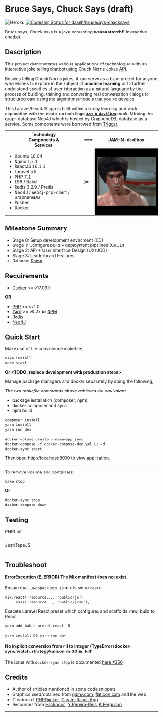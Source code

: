 # Bruce Says, Chuck Says (draft)

![Heroku](https://heroku-badge.herokuapp.com/?app=heroku-badge)
[ ![Codeship Status for daxeh/brucesays-chucksays](https://app.codeship.com/projects/de7720b0-b356-0135-9773-569517be71ea/status?branch=master)](https://app.codeship.com/projects/258222)

Bruce says, Chuck says is a joke screaming **waaaaatarrrh!!** interactive
chatbot.

## Description

This project demonstrates various applications of technologies with an
interactive joke telling chatbot using Chuck Norris Jokes [API][1].

Besides telling Chuck Norris jokes, it can serve as a base project for anyone
who wishes to explore in the subject of **machine learning** or to further
understand specifics of user interaction as a natural language by the process of
building, training and converting real conversation dialogs to structured data
using the algorithms/models that you've develop.

This Laravel/ReactJS app is built within a 5-day learning and work exploration
with the made-up tech lingo [**`JAM-N-devilbox`**][2]stack, **N** being the
graph database Neo4J which is hosted by GrapheneDB, database as a service. Some
components were borrowed from [Trigger][3].

<table class="techtable">
    <tr>
        <th>Technology<br/>Components &<br/>Services </th>
        <th> === </th>
        <th> JAM-N-devilbox </th>
    </tr>
    <tr>
        <td>
          <ul>
            <li> Ubuntu 16.04 </li>
            <li> Nginx 1.8.1 </li>
            <li> ReactJS 16.1.1</li>
            <li> Laravel 5.5 </li>
            <li> PHP 7.1 </li>
            <li> ES6 / Babel </li>
            <li> Redis 3.2.9 / Predis</li>
            <li> Neo4J / neo4j-php-client / GrapheneDB</li>
            <li> Pusher</li>
            <li> Docker </li>
          </ul>
        </td>
        <td><b> }=  <b/></td>
        <td bgcolor="#000000"><img src="brucelee.gif"/></td>
    </tr>
</table>

## Milestone Summary

* Stage 0: Setup development enviroment (CD)
* Stage 1: Configure build + deployment pipelines (CI/CD)
* Stage 2: API + User Interface Design (UX/UCD)
* Stage 3: Leaderboard Features
* Release: [Demo][4]

<TODO Deploy demo button>

## Requirements

* [Docker](https://docker.io) >= v17.09.0

**OR**

* [PHP](https://http://php.net/manual/en/install.php) >= v7.1.0
* [Yarn](https://yarnpkg.com) >= v0.2x **or** [NPM](https://www.npmjs.com/)
* [Redis](https://redis.io/download)
* [Neo4J](https://neo4j.com/download/)

## Quick Start

Make use of the convinience makefile;

```
make install
make start
```

**Or <TODO: replace development with production steps>**

Manage package managers and docker separately by doing the following;

_The two makefile commands above achieves the equivalant_

* package installation (composer, npm)
* docker composer and sync
* npm build

```
composer install
yarn install
yarn run dev

docker volume create --name=app_sync
docker-compose -f docker-compose-dev.yml up -d
docker-sync start
```

Then open http://localhost:8000 to view application.

---

To remove volume and containers.

```
make stop
```

**Or**

```
docker-sync stop
docker-compose down
```

## Testing

PHPUnit

```

```

Jest/TapeJS

```

```

## Troubleshoot

#### ErrorException (E_ERROR) The Mix manifest does not exist.

Ensure that `./webpack.mix.js` mix is set to `react`.

```
mix.react('resource..., 'public/js')
    .sass('resource..., 'public/jcss');
```

Execute Laravel React preset which configures and scaffolds view, build to React

```
yarn add babel-preset-react -D

yarn install && yarn run dev
```

#### No implicit conversion from nil to integer (TypeError) docker-sync/watch_strategy/unison.rb:30:in `kill'

The issue with `docker-sync stop` is documented
[here #356](https://github.com/EugenMayer/docker-sync/issues/356)

## Credits

* Author of articles mentioned in some code snippets
* Graphics used/obtained from [giphy.com](https://giphy.com/),
  [flaticon.com](https://flaticon.com) and the web
* Creators of [PHPDocker](https://phpdocker.io/generator),
  [Create-React-App](https://github.com/facebookincubator/create-react-app)
* Resources from [Hacknoon](https://hackernoon.com/),
  [Y.Pereira-Reis](https://ypereirareis.github.io/),
  [K.Ferguson](https://kyleferg.com)

---

[1]: https://api.chucknorris.io/#!
[2]: https://en.wikipedia.org/wiki/Solution_stack
[3]: https://github.com/daxeh/trigger
[4]: https://brucesays-chucksays.herokuapp.com/

